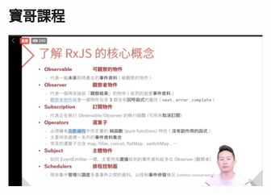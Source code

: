 
# 寶哥課程
<div align="center">
<img src="https://github.com/andy770921/JS_project/blob/master/imgs_rx/pg1.png"/>
</div>
